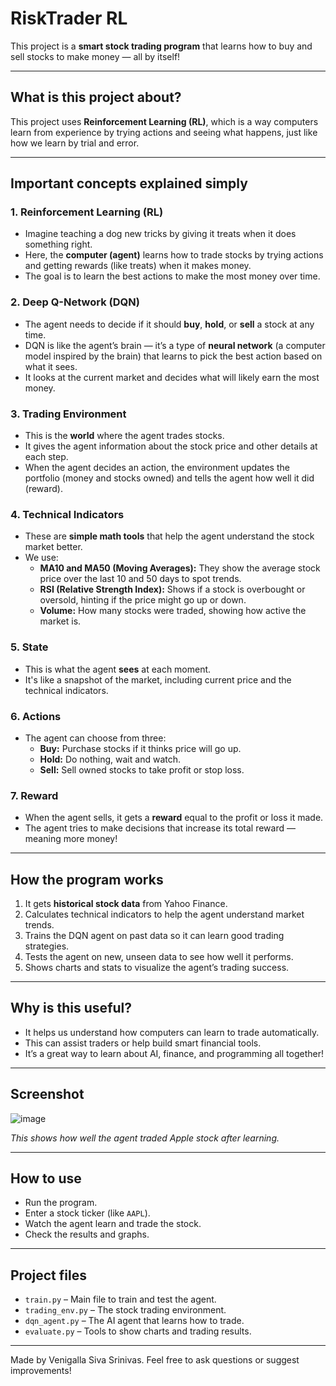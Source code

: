 # RiskTrader RL

This project is a **smart stock trading program** that learns how to buy and sell stocks to make money — all by itself!

---

## What is this project about?

This project uses **Reinforcement Learning (RL)**, which is a way computers learn from experience by trying actions and seeing what happens, just like how we learn by trial and error.

---

## Important concepts explained simply

### 1. Reinforcement Learning (RL)

- Imagine teaching a dog new tricks by giving it treats when it does something right.
- Here, the **computer (agent)** learns how to trade stocks by trying actions and getting rewards (like treats) when it makes money.
- The goal is to learn the best actions to make the most money over time.

### 2. Deep Q-Network (DQN)

- The agent needs to decide if it should **buy**, **hold**, or **sell** a stock at any time.
- DQN is like the agent’s brain — it’s a type of **neural network** (a computer model inspired by the brain) that learns to pick the best action based on what it sees.
- It looks at the current market and decides what will likely earn the most money.

### 3. Trading Environment

- This is the **world** where the agent trades stocks.
- It gives the agent information about the stock price and other details at each step.
- When the agent decides an action, the environment updates the portfolio (money and stocks owned) and tells the agent how well it did (reward).

### 4. Technical Indicators

- These are **simple math tools** that help the agent understand the stock market better.
- We use:
  - **MA10 and MA50 (Moving Averages):** They show the average stock price over the last 10 and 50 days to spot trends.
  - **RSI (Relative Strength Index):** Shows if a stock is overbought or oversold, hinting if the price might go up or down.
  - **Volume:** How many stocks were traded, showing how active the market is.

### 5. State

- This is what the agent **sees** at each moment.
- It's like a snapshot of the market, including current price and the technical indicators.

### 6. Actions

- The agent can choose from three:
  - **Buy:** Purchase stocks if it thinks price will go up.
  - **Hold:** Do nothing, wait and watch.
  - **Sell:** Sell owned stocks to take profit or stop loss.

### 7. Reward

- When the agent sells, it gets a **reward** equal to the profit or loss it made.
- The agent tries to make decisions that increase its total reward — meaning more money!

---

## How the program works

1. It gets **historical stock data** from Yahoo Finance.
2. Calculates technical indicators to help the agent understand market trends.
3. Trains the DQN agent on past data so it can learn good trading strategies.
4. Tests the agent on new, unseen data to see how well it performs.
5. Shows charts and stats to visualize the agent’s trading success.

---

## Why is this useful?

- It helps us understand how computers can learn to trade automatically.
- This can assist traders or help build smart financial tools.
- It’s a great way to learn about AI, finance, and programming all together!

---

## Screenshot

![image](https://github.com/user-attachments/assets/c1588738-c288-4466-97c3-82899a6135e4)


*This shows how well the agent traded Apple stock after learning.*

---

## How to use

- Run the program.
- Enter a stock ticker (like `AAPL`).
- Watch the agent learn and trade the stock.
- Check the results and graphs.

---

## Project files

- `train.py` – Main file to train and test the agent.
- `trading_env.py` – The stock trading environment.
- `dqn_agent.py` – The AI agent that learns how to trade.
- `evaluate.py` – Tools to show charts and trading results.

---

Made by Venigalla Siva Srinivas. Feel free to ask questions or suggest improvements!

